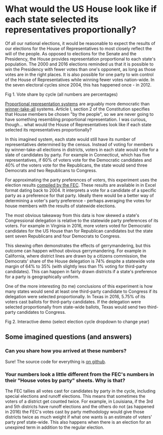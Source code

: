 # What would the US House look like if each state selected its representatives proportionally?

Of all our national elections, it would be reasonable to expect the results of our elections for the House of Representatives to most closely reflect the will of the people. As opposed to elections for the Senate and the Presidency, the House provides representation proportional to each state's population. The 2000 and 2016 elections reminded us that it is possible to win the Presidency with fewer votes than one's opponent, as long as those votes are in the right places. It is also possible for one party to win control of the House of Representatives while winning fewer votes nation-wide. In the seven electoral cycles since 2004, this has happened once - in 2012.

<div class="js-figure">
<div class="figure-title">Fig 1. Vote share by cycle (all numbers are percentages)</div>
<div id="fig1-vote-share-by-year" class="fig1"></div>
</div>

[Proportional representation systems](https://en.wikipedia.org/wiki/Proportional_representation) are arguably more democratic than [winner-take-all](https://en.wikipedia.org/wiki/Plurality_voting) systems. Article I, section 2 of the Constitution specifies that House members be chosen "by the people", so we are never going to have something resembling proportional representation. I was curious, though... what would the House of Representatives look like if each state selected its representatives proportionally?

In this imagined system, each state would still have its number of representatives determined by the census. Instead of voting for members by winner-take-all elections in districts, voters in each state would vote for a slate of candidates by party. For example in Connecticut, which has five representatives, if 60% of voters vote for the Democratic candidates and 40% of the voters vote for the Republicans, the state would send three Democrats and two Republicans to Congress.

For approximating the party preferences of voters, this experiment uses the election results [compiled by the FEC](https://transition.fec.gov/pubrec/electionresults.shtml). These results are available in in Excel format dating back to 2004. It interprets a vote for a candidate of a specific party as a preference for that party. Ideally there would be a better way of determining a voter's party preference - perhaps averaging the votes for house members with the results of statewide elections.

The most obvious takeaway from this data is how skewed a state's Congressional delegation is relative to the statewide party preferences of its voters. For example in Virginia in 2016, more voters voted for Democratic candidates for the US House than for Republican candidates but the state sent seven Republicans and four Democrats to Congress.

This skewing often demonstrates the effects of gerrymandering, but this outcome can happen without obvious gerrymandering. For example in California, where district lines are drawn by a citizens commission, the Democrats' share of the House delegation is 74% despite a statewide vote margin of 64% to 35% (with slightly less than 1% voting for third-party candidates). This can happen in fairly drawn districts if a state's preference for a party is geographically uniform.

One of the more interesting (to me) conclusions of this experiment is how many states would send at least one third-party candidate to Congress if its delegation were selected proportionally. In Texas in 2016, 5.75% of its voters cast ballots for third-party candidates. If the delegation were selected proportionally from state-wide ballots, Texas would send two third-party candidates to Congress.

<div class="js-figure">
<div class="figure-title">Fig 2. Interactive demo (select election cycle dropdown to change year)</div>
<div id="fig2-interactive-demo" class="fig2"></div>
</div>

## Some imagined questions (and answers)

### Can you share how you arrived at these numbers?

Sure! The source code for everything is [on github](https://github.com/esonderegger/us-house-if-proportional).

### Your numbers look a little different from the FEC's numbers in their "House votes by party" sheets. Why is that?

The FEC tallies all votes cast for candidates by party in the cycle, including special elections and runoff elections. This means that sometimes the voters of a district get counted twice. For example, in Louisiana, if the 3rd and 5th districts have runoff elections and the others do not (as happened in 2016) the FEC's votes cast by party methodology would give those districts twice as much weight if what one wants is an estimate of voters' party pref state-wide. This also happens when there is an election for an unexpired term in addition to the regular election.
